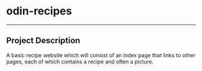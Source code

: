 # odin-recipes

-----
Project Description
-----
  A basic recipe website which will consist of an index page that links to other
pages, each of which contains a recipe and often a picture.

